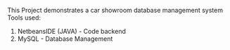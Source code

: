 This Project demonstrates a car showroom database management system
Tools used:
1. NetbeansIDE (JAVA) - Code backend
2. MySQL - Database Management
